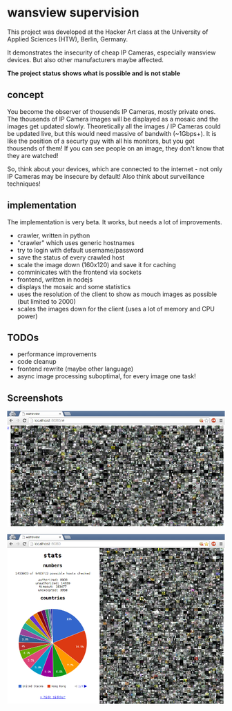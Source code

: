 # wansview supervision

This project was developed at the Hacker Art class at the University of Applied Sciences (HTW), Berlin, Germany.

It demonstrates the insecurity of cheap IP Cameras, especially wansview devices. But also other manufacturers maybe affected.

**The project status shows what is possible and is not stable**

## concept

You become the observer of thousends IP Cameras, mostly private ones. The thousends of IP Camera images will be displayed as a mosaic and the images get updated slowly. Theoretically all the images / IP Cameras could be updated live, but this would need massive of bandwith (~1Gbps+). It is like the position of a securty guy with all his monitors, but you got thousends of them! If you can see people on an image, they don't know that they are watched! 

So, think about your devices, which are connected to the internet - not only IP Cameras may be insecure by default! Also think about surveillance techniques!

## implementation

The implementation is very beta. It works, but needs a lot of improvements.

* crawler, written in python
 * "crawler" which uses generic hostnames
 * try to login with default username/password
 * save the status of every crawled host
 * scale the image down (160x120) and save it for caching
 * comminicates with the frontend via sockets
* frontend, written in nodejs
 * displays the mosaic and some statistics
 * uses the resolution of the client to show as mouch images as possible (but limited to 2000)
 * scales the images down for the client (uses a lot of memory and CPU power)

## TODOs

* performance improvements
* code cleanup
* frontend rewrite (maybe other language)
* async image processing suboptimal, for every image one task!

## Screenshots

![screenshot without stats](/screenshots/screenshot_nostats_low.png)

![screenshot with stats](/screenshots/screenshot_stats_low.png)
